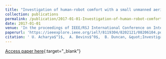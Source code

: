 ```yaml
---
title: "Investigation of human-robot comfort with a small unmanned aerial vehicle compared to a ground robot"
collection: publications
permalink: /publication/2017-01-01-Investigation-of-human-robot-comfort-with-a-small-unmanned-aerial-vehicle-compared-to-a-ground-robot
date: 2017-01-01
venue: 'In the proceedings of IEEE/RSJ International Conference on Intelligent Robots and Systems (IROS)'
paperurl: 'https://ieeexplore.ieee.org/iel7/8119304/8202121/08206104.pdf?casa_token=6kI_iLy52NsAAAAA:BVw4uFA8xcTBDNoxTNDGdc7KQeUedrfcJ7ODobmmr6KytrdWyMjwdl7YxZTholssOo4VJwjKJA'
citation: ' U. Acharya$^1$,  A. Bevins$^0$,  B. Duncan, &quot;Investigation of human-robot comfort with a small unmanned aerial vehicle compared to a ground robot.&quot; In the proceedings of IEEE/RSJ International Conference on Intelligent Robots and Systems (IROS), 2017.'
---
```

[Access paper here](https://ieeexplore.ieee.org/iel7/8119304/8202121/08206104.pdf?casa_token=6kI_iLy52NsAAAAA:BVw4uFA8xcTBDNoxTNDGdc7KQeUedrfcJ7ODobmmr6KytrdWyMjwdl7YxZTholssOo4VJwjKJA){:target="_blank"}
